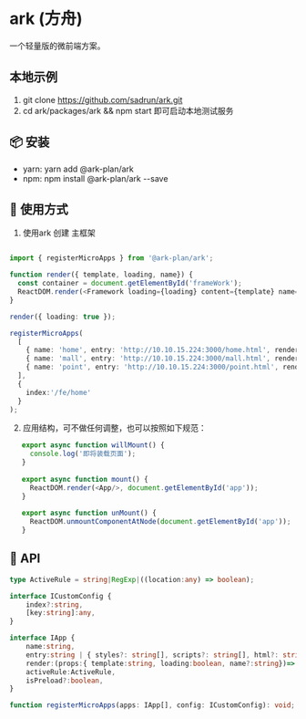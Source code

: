# ark (方舟)

一个轻量版的微前端方案。

## 本地示例
1. git clone https://github.com/sadrun/ark.git
2. cd ark/packages/ark && npm start
 即可启动本地测试服务

## 📦 安装
* yarn: yarn add @ark-plan/ark
* npm: npm install @ark-plan/ark --save

## 🔨 使用方式

1. 使用ark 创建 主框架

```ts

import { registerMicroApps } from '@ark-plan/ark';

function render({ template, loading, name}) {
  const container = document.getElementById('frameWork');
  ReactDOM.render(<Framework loading={loading} content={template} name={name}/>, container);
}

render({ loading: true });

registerMicroApps(
  [
    { name: 'home', entry: 'http://10.10.15.224:3000/home.html', render, activeRule:'/fe/home',isPreload:true, },
    { name: 'mall', entry: 'http://10.10.15.224:3000/mall.html', render, activeRule:'/fe/mall',isPreload:false,  },
    { name: 'point', entry: 'http://10.10.15.224:3000/point.html', render, activeRule:'/fe/point',isPreload:false,  },
  ],
  {
    index:'/fe/home'
  }
);

```

2. 应用结构，可不做任何调整，也可以按照如下规范：
```ts
   export async function willMount() {
     console.log('即将装载页面');
   }
   
   export async function mount() {
     ReactDOM.render(<App/>, document.getElementById('app'));
   }
   
   export async function unMount() {
     ReactDOM.unmountComponentAtNode(document.getElementById('app'));
   }
   ```

## 📖 API


```typescript
type ActiveRule = string|RegExp|((location:any) => boolean);

interface ICustomConfig {
    index?:string,
    [key:string]:any,
}

interface IApp {
    name:string,
    entry:string | { styles?: string[], scripts?: string[], html?: string },
    render:(props:{ template:string, loading:boolean, name?:string})=> any,
    activeRule:ActiveRule,
    isPreload?:boolean,
}

function registerMicroApps(apps: IApp[], config: ICustomConfig): void;
```